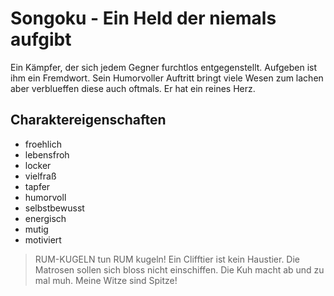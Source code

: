 # Songoku - Ein Held der niemals aufgibt
Ein Kämpfer, der sich jedem Gegner furchtlos entgegenstellt. Aufgeben ist ihm ein Fremdwort. Sein Humorvoller Auftritt bringt viele Wesen zum lachen aber verblueffen diese auch oftmals. Er hat ein reines Herz.

## Charaktereigenschaften
* froehlich
* lebensfroh
* locker
* vielfraß
* tapfer
* humorvoll
* selbstbewusst
* energisch
* mutig
* motiviert

> RUM-KUGELN tun RUM kugeln! Ein Clifftier ist kein Haustier. Die Matrosen sollen sich bloss nicht einschiffen. Die Kuh macht ab und zu mal muh. Meine Witze sind Spitze!